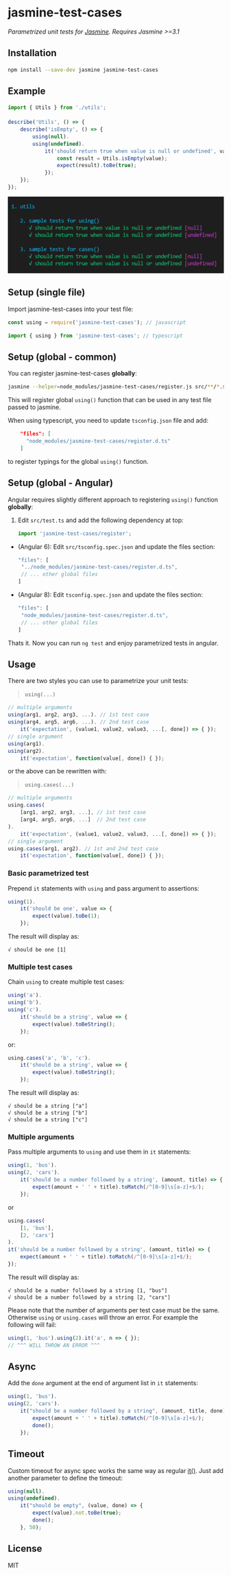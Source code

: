 # jasmine-test-cases

_Parametrized unit tests for [Jasmine](https://jasmine.github.io/). Requires Jasmine >=3.1_

## Installation

```sh
npm install --save-dev jasmine jasmine-test-cases
```

## Example

```typescript
import { Utils } from './utils';

describe('Utils', () => {
    describe('isEmpty', () => {
        using(null).
        using(undefined).
            it('should return true when value is null or undefined', value => {
                const result = Utils.isEmpty(value);
                expect(result).toBe(true);
            });
    });
});
```

![Screenshot](screenshot.png)

## Setup (single file)

Import jasmine-test-cases into your test file:

```javascript
const using = require('jasmine-test-cases'); // javascript
```

```typescript
import { using } from 'jasmine-test-cases'; // typescript
```

## Setup (global - common)

You can register jasmine-test-cases **globally**:

```sh
jasmine --helper=node_modules/jasmine-test-cases/register.js src/**/*.spec.js
```

This will register global `using()` function that can be used in any test file passed to jasmine.

When using typescript, you need to update `tsconfig.json` file and add:

```json
    "files": [
      "node_modules/jasmine-test-cases/register.d.ts"
    ]
```

to register typings for the global `using()` function.

## Setup (global - Angular)

Angular requires slightly different approach to registering `using()` function **globally**:

1. Edit `src/test.ts` and add the following dependency at top:

   ```typescript
   import 'jasmine-test-cases/register';
   ```

- (Angular 6): Edit `src/tsconfig.spec.json` and update the files section:

   ```js
   "files": [
    "../node_modules/jasmine-test-cases/register.d.ts",
    // ... other global files
   ]
   ```
- (Angular 8): Edit `tsconfig.spec.json` and update the files section:

   ```js
   "files": [
    "node_modules/jasmine-test-cases/register.d.ts",
    // ... other global files
   ]
   ``` 

Thats it. Now you can run `ng test` and enjoy parametrized tests in angular.

## Usage

There are two styles you can use to parametrize your unit tests:

> `using(...)`

```javascript
// multiple arguments
using(arg1, arg2, arg3, ...). // 1st test case
using(arg4, arg5, arg6, ...). // 2nd test case
    it('expectation', (value1, value2, value3, ...[, done]) => { });
// single argument
using(arg1).
using(arg2).
    it('expectation', function(value[, done]) { });
```

or the above can be rewritten with:

> `using.cases(...)`

```javascript
// multiple arguments
using.cases(
    [arg1, arg2, arg3, ...], // 1st test case
    [arg4, arg5, arg6, ...]  // 2nd test case
).
    it('expectation', (value1, value2, value3, ...[, done]) => { });
// single argument
using.cases(arg1, arg2). // 1st and 2nd test case
    it('expectation', function(value[, done]) { });
```

### Basic parametrized test

Prepend `it` statements with `using` and pass argument to assertions:

```javascript
using(1).
    it('should be one', value => {
        expect(value).toBe(1);
    });
```

The result will display as:

```
√ should be one [1]
```
### Multiple test cases

Chain `using` to create multiple test cases:

```javascript
using('a').
using('b').
using('c').
    it('should be a string', value => {
        expect(value).toBeString();
    });
```

or:

```javascript
using.cases('a', 'b', 'c').
    it('should be a string', value => {
        expect(value).toBeString();
    });
```

The result will display as:

```
√ should be a string ["a"]
√ should be a string ["b"]
√ should be a string ["c"]
```

### Multiple arguments

Pass multiple arguments to `using` and use them in `it` statements:

```javascript
using(1, 'bus').
using(2, 'cars').
    it('should be a number followed by a string', (amount, title) => {
        expect(amount + ' ' + title).toMatch(/^[0-9]\s[a-z]+$/);
    });
```

or

```javascript
using.cases(
    [1, 'bus'],
    [2, 'cars']
).
it('should be a number followed by a string', (amount, title) => {
    expect(amount + ' ' + title).toMatch(/^[0-9]\s[a-z]+$/);
});
```

The result will display as:

```
√ should be a number followed by a string [1, "bus"]
√ should be a number followed by a string [2, "cars"]
```

Please note that the number of arguments per test case must be the same. Otherwise `using` or `using.cases` will throw an error. For example the following will fail:

```javascript
using(1, 'bus').using(2).it('a', n => { });
// ^^^ WILL THROW AN ERROR ^^^
```

## Async

Add the `done` argument at the end of argument list in `it` statements:

```javascript
using(1, 'bus').
using(2, 'cars').
    it("should be a number followed by a string", (amount, title, done) => {
        expect(amount + ' ' + title).toMatch(/^[0-9]\s[a-z]+$/);
        done();
    });
```

## Timeout

Custom timeout for async spec works the same way as regular [it()](https://jasmine.github.io/api/3.0/global#it). Just add another parameter to define the timeout:

```javascript
using(null).
using(undefined).
    it("should be empty", (value, done) => {
        expect(value).not.toBe(true);
        done();
    }, 50);
```


## License

MIT